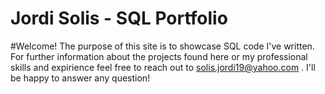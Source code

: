 # Jordi Solis - SQL Portfolio 

#Welcome! The purpose of this site is to showcase SQL code I've written. For further information about the projects found here or my professional skills and expirience feel free to reach out to solis.jordi19@yahoo.com . I'll be happy to answer any question!
